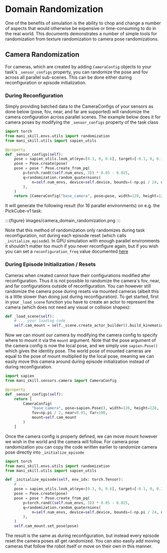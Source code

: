 # Domain Randomization

One of the benefits of simulation is the ability to chop and change a number of aspects that would otherwise be expensive or time-consuming to do in the real world. This documents demonstrates a number of simple tools for randomization from texture randomization to camera pose randomizations.

## Camera Randomization

For cameras, which are created by adding `CameraConfig` objects to your task's `_sensor_configs` property, you can randomize the pose and fov across all parallel sub-scenes. This can be done either during reconfiguration or episode initialization.

### During Reconfiguration

Simply providing batched data to the CameraConfigs of your sensors as done below (pose, fov, near, and far are supported) will randomize the camera configuration across parallel scenes. The example below does it for camera poses by modifying the `_sensor_configs` property of the task class

```python
import torch
from mani_skill.envs.utils import randomization
from mani_skill.utils import sapien_utils

@property
def _sensor_configs(self):
    pose = sapien_utils.look_at(eye=[0.3, 0, 0.6], target=[-0.1, 0, 0.1])
    pose = Pose.create(pose)
    pose = pose * Pose.create_from_pq(
        p=torch.rand((self.num_envs, 3)) * 0.05 - 0.025,
        q=randomization.random_quaternions(
            n=self.num_envs, device=self.device, bounds=(-np.pi / 24, np.pi / 24)
        ),
    )
    return [CameraConfig("base_camera", pose=pose, width=128, height=128, fov=np.pi / 2, near=0.01, far=100)]
```

It will generate the following result (for 16 parallel environments) on e.g. the PickCube-v1 task:

:::{figure} images/camera_domain_randomization.png
:::


Note that this method of randomization only randomizes during task reconfiguration, not during each episode reset (which calls `_initialize_episode`). In GPU simulation with enough parallel environments it shouldn't matter too much if you never reconfigure again, but if you wish you can set a `reconfiguration_freq` value documented [here](./custom_tasks.md#reconfiguring-and-optimization)

### During Episode Initialization / Resets

Cameras when created cannot have their configurations modified after reconfiguration. Thus it is not possible to randomize the camera's fov, near, and far configurations outside of reconfiguration. You can however still randomize the camera pose during resets via mounted cameras (albeit this is a little slower than doing just during reconfiguration). To get started, first in your `_load_scene` function you have to create an actor to represent the camera (which does not need any visual or collision shapes):

```python
def _load_scene(self):
    # ... your loading code
    self.cam_mount = self._scene.create_actor_builder().build_kinematic("camera_mount")
```

Now we can mount our camera by modifying the camera config to specify where to mount it via the `mount` argument. Note that the pose argument of the camera config is now the local pose, and we simply use `sapien.Pose()` which gives the identity pose. The world pose of mounted cameras are equal to the pose of mount multiplied by the local pose, meaning we can easily move this camera around during episode initialization instead of during reconfiguration.

```python
import sapien
from mani_skill.sensors.camera import CameraConfig

@property
def _sensor_configs(self):
    return [
        CameraConfig(
            "base_camera", pose=sapien.Pose(), width=128, height=128, 
            fov=np.pi / 2, near=0.01, far=100, 
            mount=self.cam_mount
        )
    ]
```

Once the camera config is properly defined, we can move mount however we wish in the world and the camera will follow. For camera pose randomization you can copy the code written earlier to randomize camera pose directly into `_initialize_episode`

```python
import torch
from mani_skill.envs.utils import randomization
from mani_skill.utils import sapien_utils

def _initialize_episode(self, env_idx: torch.Tensor):
    # ...
    pose = sapien_utils.look_at(eye=[0.3, 0, 0.6], target=[-0.1, 0, 0.1])
    pose = Pose.create(pose)
    pose = pose * Pose.create_from_pq(
        p=torch.rand((self.num_envs, 3)) * 0.05 - 0.025,
        q=randomization.random_quaternions(
            n=self.num_envs, device=self.device, bounds=(-np.pi / 24, np.pi / 24)
        ),
    )
    self.cam_mount.set_pose(pose)
```

The result is the same as during reconfiguration, but instead every episode reset the camera poses all get randomized. You can also easily add moving cameras that follow the robot itself or move on their own in this manner.
